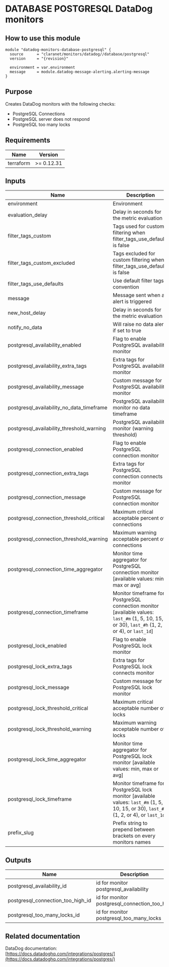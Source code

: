 # DATABASE POSTGRESQL DataDog monitors

## How to use this module

```hcl
module "datadog-monitors-database-postgresql" {
  source      = "claranet/monitors/datadog//database/postgresql"
  version     = "{revision}"

  environment = var.environment
  message     = module.datadog-message-alerting.alerting-message
}

```

## Purpose

Creates DataDog monitors with the following checks:

- PostgreSQL Connections
- PostgreSQL server does not respond
- PostgreSQL too many locks

## Requirements

| Name | Version |
|------|---------|
| terraform | >= 0.12.31 |

## Inputs

| Name | Description | Type | Default | Required |
|------|-------------|------|---------|:--------:|
| environment | Environment | `string` | n/a | yes |
| evaluation\_delay | Delay in seconds for the metric evaluation | `number` | `15` | no |
| filter\_tags\_custom | Tags used for custom filtering when filter\_tags\_use\_defaults is false | `string` | `"*"` | no |
| filter\_tags\_custom\_excluded | Tags excluded for custom filtering when filter\_tags\_use\_defaults is false | `string` | `""` | no |
| filter\_tags\_use\_defaults | Use default filter tags convention | `string` | `"true"` | no |
| message | Message sent when an alert is triggered | `any` | n/a | yes |
| new\_host\_delay | Delay in seconds for the metric evaluation | `number` | `300` | no |
| notify\_no\_data | Will raise no data alert if set to true | `bool` | `true` | no |
| postgresql\_availability\_enabled | Flag to enable PostgreSQL availability monitor | `string` | `"true"` | no |
| postgresql\_availability\_extra\_tags | Extra tags for PostgreSQL availability monitor | `list(string)` | `[]` | no |
| postgresql\_availability\_message | Custom message for PostgreSQL availability monitor | `string` | `""` | no |
| postgresql\_availability\_no\_data\_timeframe | PostgreSQL availability monitor no data timeframe | `string` | `10` | no |
| postgresql\_availability\_threshold\_warning | PostgreSQL availability monitor (warning threshold) | `string` | `3` | no |
| postgresql\_connection\_enabled | Flag to enable PostgreSQL connection monitor | `string` | `"true"` | no |
| postgresql\_connection\_extra\_tags | Extra tags for PostgreSQL connection connects monitor | `list(string)` | `[]` | no |
| postgresql\_connection\_message | Custom message for PostgreSQL connection monitor | `string` | `""` | no |
| postgresql\_connection\_threshold\_critical | Maximum critical acceptable percent of connections | `number` | `80` | no |
| postgresql\_connection\_threshold\_warning | Maximum warning acceptable percent of connections | `number` | `70` | no |
| postgresql\_connection\_time\_aggregator | Monitor time aggregator for PostgreSQL connection monitor [available values: min, max or avg] | `string` | `"avg"` | no |
| postgresql\_connection\_timeframe | Monitor timeframe for PostgreSQL connection monitor [available values: `last_#m` (1, 5, 10, 15, or 30), `last_#h` (1, 2, or 4), or `last_1d`] | `string` | `"last_15m"` | no |
| postgresql\_lock\_enabled | Flag to enable PostgreSQL lock monitor | `string` | `"true"` | no |
| postgresql\_lock\_extra\_tags | Extra tags for PostgreSQL lock connects monitor | `list(string)` | `[]` | no |
| postgresql\_lock\_message | Custom message for PostgreSQL lock monitor | `string` | `""` | no |
| postgresql\_lock\_threshold\_critical | Maximum critical acceptable number of locks | `number` | `99` | no |
| postgresql\_lock\_threshold\_warning | Maximum warning acceptable number of locks | `number` | `70` | no |
| postgresql\_lock\_time\_aggregator | Monitor time aggregator for PostgreSQL lock monitor [available values: min, max or avg] | `string` | `"min"` | no |
| postgresql\_lock\_timeframe | Monitor timeframe for PostgreSQL lock monitor [available values: `last_#m` (1, 5, 10, 15, or 30), `last_#h` (1, 2, or 4), or `last_1d`] | `string` | `"last_5m"` | no |
| prefix\_slug | Prefix string to prepend between brackets on every monitors names | `string` | `""` | no |

## Outputs

| Name | Description |
|------|-------------|
| postgresql\_availability\_id | id for monitor postgresql\_availability |
| postgresql\_connection\_too\_high\_id | id for monitor postgresql\_connection\_too\_high |
| postgresql\_too\_many\_locks\_id | id for monitor postgresql\_too\_many\_locks |

## Related documentation

DataDog documentation: [https://docs.datadoghq.com/integrations/postgres/](https://docs.datadoghq.com/integrations/postgres/)
